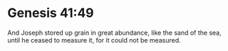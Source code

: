 # Genesis 41:49

And Joseph stored up grain in great abundance, like the sand of the sea, until he ceased to measure it, for it could not be measured.
